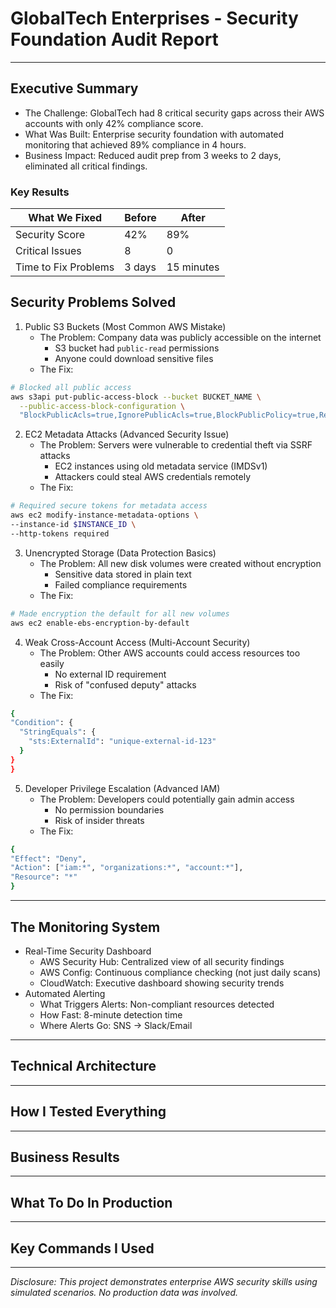 # GlobalTech Enterprises - Security Foundation Audit Report  
---

## Executive Summary  
- The Challenge: GlobalTech had 8 critical security gaps across their AWS accounts with only 42% compliance score.
- What Was Built: Enterprise security foundation with automated monitoring that achieved 89% compliance in 4 hours.
- Business Impact: Reduced audit prep from 3 weeks to 2 days, eliminated all critical findings.

### Key Results  
| What We Fixed | Before | After |  
|--------|----------------|-----------------|  
| Security Score | 42% | 89% |  
| Critical Issues | 8 | 0 |  
| Time to Fix Problems | 3 days | 15 minutes |  

## Security Problems Solved
1. Public S3 Buckets (Most Common AWS Mistake)
    - The Problem: Company data was publicly accessible on the internet
      - S3 bucket had `public-read` permissions
      - Anyone could download sensitive files
    - The Fix:
  ```bash
  # Blocked all public access
  aws s3api put-public-access-block --bucket BUCKET_NAME \
    --public-access-block-configuration \
    "BlockPublicAcls=true,IgnorePublicAcls=true,BlockPublicPolicy=true,RestrictPublicBuckets=true"
```
   
        
2. EC2 Metadata Attacks (Advanced Security Issue)
    - The Problem: Servers were vulnerable to credential theft via SSRF attacks
      - EC2 instances using old metadata service (IMDSv1)
      - Attackers could steal AWS credentials remotely
    - The Fix:
  ```bash
# Required secure tokens for metadata access
aws ec2 modify-instance-metadata-options \
  --instance-id $INSTANCE_ID \
  --http-tokens required
```

3. Unencrypted Storage (Data Protection Basics)
    - The Problem: All new disk volumes were created without encryption
      - Sensitive data stored in plain text
      - Failed compliance requirements
    - The Fix:
  ```bash
# Made encryption the default for all new volumes
aws ec2 enable-ebs-encryption-by-default
```

4. Weak Cross-Account Access (Multi-Account Security)
    - The Problem: Other AWS accounts could access resources too easily
      - No external ID requirement
      - Risk of "confused deputy" attacks
    - The Fix:
  ```bash
{
  "Condition": {
    "StringEquals": {
      "sts:ExternalId": "unique-external-id-123"
    }
  }
}
```

5. Developer Privilege Escalation (Advanced IAM)
    - The Problem: Developers could potentially gain admin access
      - No permission boundaries
      - Risk of insider threats
    - The Fix:
  ```bash
{
  "Effect": "Deny",
  "Action": ["iam:*", "organizations:*", "account:*"],
  "Resource": "*"
}
```
---
## The Monitoring System
- Real-Time Security Dashboard
  - AWS Security Hub: Centralized view of all security findings
  - AWS Config: Continuous compliance checking (not just daily scans)
  - CloudWatch: Executive dashboard showing security trends
- Automated Alerting
  - What Triggers Alerts: Non-compliant resources detected
  - How Fast: 8-minute detection time
  - Where Alerts Go: SNS → Slack/Email

---
## Technical Architecture

---
## How I Tested Everything

---
## Business Results

---
## What To Do In Production

---
## Key Commands I Used

---
*Disclosure: This project demonstrates enterprise AWS security skills using simulated scenarios. No production data was involved.*
